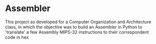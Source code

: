 # Assembler
This project as developed for a Computer Organization and Architecture class, in which the objective was to build an Assembler in Python to 'translate' a few Assembly MIPS-32 instructions to their correspondent code in hex
